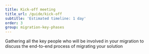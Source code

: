 ```yaml
---
title: Kick-off meeting
title_url: /guide/kick-off 
subtitle: 'Estimated timeline: 1 day'
order: 3
group: migration-key-phases
---
```


Gathering all the key people who will be involved in your migration to discuss the end-to-end process of migrating your solution
<!-- [UPLIFT] replaced 'system' with 'solution' -->
